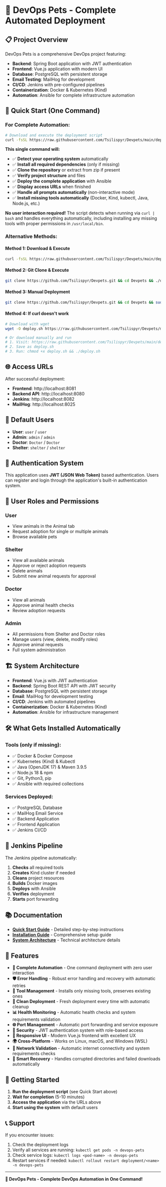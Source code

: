 # 🚀 DevOps Pets - Complete Automated Deployment

## 📋 Project Overview

DevOps Pets is a comprehensive DevOps project featuring:
- **Backend**: Spring Boot application with JWT authentication
- **Frontend**: Vue.js application with modern UI
- **Database**: PostgreSQL with persistent storage
- **Email Testing**: MailHog for development
- **CI/CD**: Jenkins with pre-configured pipelines
- **Containerization**: Docker & Kubernetes (Kind)
- **Automation**: Ansible for complete infrastructure automation

## 🎯 Quick Start (One Command)

### **For Complete Automation:**
```bash
# Download and execute the deployment script
curl -fsSL https://raw.githubusercontent.com/Tsilispyr/Devpets/main/deploy.sh | bash
```

**This single command will:**
- ✅ **Detect your operating system** automatically
- ✅ **Install all required dependencies** (only if missing)
- ✅ **Clone the repository** or extract from zip if present
- ✅ **Verify project structure** and files
- ✅ **Deploy the complete application** with Ansible
- ✅ **Display access URLs** when finished
- ✅ **Handle all prompts automatically** (non-interactive mode)
- ✅ **Install missing tools automatically** (Docker, Kind, kubectl, Java, Node.js, etc.)

**No user interaction required!** The script detects when running via `curl | bash` and handles everything automatically, including installing any missing tools with proper permissions in `/usr/local/bin`.

### **Alternative Methods:**

#### **Method 1: Download & Execute**
```bash
curl -fsSL https://raw.githubusercontent.com/Tsilispyr/Devpets/main/deploy.sh -o deploy.sh && chmod +x deploy.sh && ./deploy.sh
```

#### **Method 2: Git Clone & Execute**
```bash
git clone https://github.com/Tsilispyr/Devpets.git && cd Devpets && ./deploy.sh
```

#### **Method 3: Manual Deployment**
```bash
git clone https://github.com/Tsilispyr/Devpets.git && cd Devpets && sudo apt-get update && sudo apt-get install -y ansible && ansible-playbook -i ansible/inventory.ini ansible/deploy-all.yml
```

#### **Method 4: If curl doesn't work**
```bash
# Download with wget
wget -O deploy.sh https://raw.githubusercontent.com/Tsilispyr/Devpets/main/deploy.sh && chmod +x deploy.sh && ./deploy.sh

# Or download manually and run
# 1. Visit: https://raw.githubusercontent.com/Tsilispyr/Devpets/main/deploy.sh
# 2. Save as deploy.sh
# 3. Run: chmod +x deploy.sh && ./deploy.sh
```

## 🌐 Access URLs

After successful deployment:
- **Frontend**: http://localhost:8081
- **Backend API**: http://localhost:8080
- **Jenkins**: http://localhost:8082
- **MailHog**: http://localhost:8025

## 👥 Default Users

- **User**: `user` / `user`
- **Admin**: `admin` / `admin`
- **Doctor**: `Doctor` / `Doctor`
- **Shelter**: `shelter` / `shelter`

## 🔐 Authentication System

This application uses **JWT (JSON Web Token)** based authentication. Users can register and login through the application's built-in authentication system.

## 👤 User Roles and Permissions

### **User**
- View animals in the Animal tab
- Request adoption for single or multiple animals
- Browse available pets

### **Shelter**
- View all available animals
- Approve or reject adoption requests
- Delete animals
- Submit new animal requests for approval

### **Doctor**
- View all animals
- Approve animal health checks
- Review adoption requests

### **Admin**
- All permissions from Shelter and Doctor roles
- Manage users (view, delete, modify roles)
- Approve animal requests
- Full system administration

## 🏗️ System Architecture

- **Frontend**: Vue.js with JWT authentication
- **Backend**: Spring Boot REST API with JWT security
- **Database**: PostgreSQL with persistent storage
- **Email**: MailHog for development testing
- **CI/CD**: Jenkins with automated pipelines
- **Containerization**: Docker & Kubernetes (Kind)
- **Automation**: Ansible for infrastructure management

## 🛠️ What Gets Installed Automatically

### **Tools (only if missing):**
- ✅ Docker & Docker Compose
- ✅ Kubernetes (Kind) & Kubectl
- ✅ Java (OpenJDK 17) & Maven 3.9.5
- ✅ Node.js 18 & npm
- ✅ Git, Python3, pip
- ✅ Ansible with required collections

### **Services Deployed:**
- ✅ PostgreSQL Database
- ✅ MailHog Email Service
- ✅ Backend Application
- ✅ Frontend Application
- ✅ Jenkins CI/CD

## 🔧 Jenkins Pipeline

The Jenkins pipeline automatically:
1. **Checks** all required tools
2. **Creates** Kind cluster if needed
3. **Cleans** project resources
4. **Builds** Docker images
5. **Deploys** with Ansible
6. **Verifies** deployment
7. **Starts** port forwarding

## 📚 Documentation

- **[Quick Start Guide](QUICK_START_GUIDE.md)** - Detailed step-by-step instructions
- **[Installation Guide](INSTALLATION_GUIDE.md)** - Comprehensive setup guide
- **[System Architecture](SYSTEM_ARCHITECTURE.md)** - Technical architecture details

## 🚀 Features

- **🔄 Complete Automation** - One command deployment with zero user interaction
- **🛡️ Error Handling** - Robust error handling and recovery with automatic retries
- **🔧 Tool Management** - Installs only missing tools, preserves existing ones
- **🧹 Clean Deployment** - Fresh deployment every time with automatic cleanup
- **📊 Health Monitoring** - Automatic health checks and system requirements validation
- **🌐 Port Management** - Automatic port forwarding and service exposure
- **🔐 Security** - JWT authentication system with role-based access
- **📱 Responsive UI** - Modern Vue.js frontend with excellent UX
- **🌍 Cross-Platform** - Works on Linux, macOS, and Windows (WSL)
- **📡 Network Validation** - Automatic internet connectivity and system requirements checks
- **🔄 Smart Recovery** - Handles corrupted directories and failed downloads automatically

## 🎉 Getting Started

1. **Run the deployment script** (see Quick Start above)
2. **Wait for completion** (5-10 minutes)
3. **Access the application** via the URLs above
4. **Start using the system** with default users

## 📞 Support

If you encounter issues:
1. Check the deployment logs
2. Verify all services are running: `kubectl get pods -n devops-pets`
3. Check service logs: `kubectl logs <pod-name> -n devops-pets`
4. Restart services if needed: `kubectl rollout restart deployment/<name> -n devops-pets`

---

**🎯 DevOps Pets - Complete DevOps Automation in One Command!**



 
